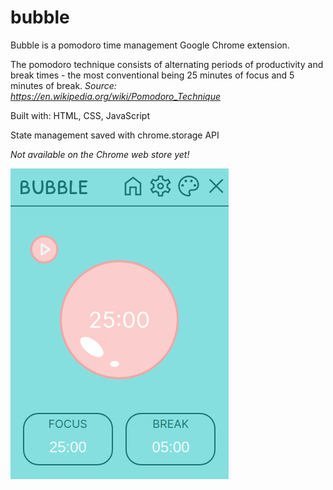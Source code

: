 # bubble

Bubble is a pomodoro time management Google Chrome extension.

The pomodoro technique consists of alternating periods of productivity and break times - the most conventional being 25 minutes of focus and 5 minutes of break. 
*Source: https://en.wikipedia.org/wiki/Pomodoro_Technique*

Built with: HTML, CSS, JavaScript

State management saved with chrome.storage API

*Not available on the Chrome web store yet!*

![bubble preview](/Images/preview1.png)
